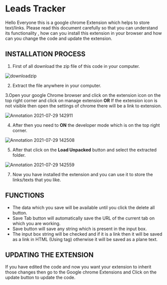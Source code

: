 # Leads Tracker

Hello Everyone this is a google chrome Extension which helps to store text/links. Please read this document carefully so that you can understand its functionality , how can you install this extension in your browser and how can you change the code and update the extension.

## INSTALLATION PROCESS

1. First of all download the zip file of this code in your computer.

![downloadzip](https://user-images.githubusercontent.com/77968856/127467127-f69dea07-d183-4ee2-98f4-1b57c25ffd9f.jpg)


2. Extract the file anywhere in your computer.

3.Open your google Chrome browser and click on the extension icon on the top right corner and click on manage extension **OR** If the extension icon is not visible then open the settings of chrome there will be a link to extension.

![Annotation 2021-07-29 142911](https://user-images.githubusercontent.com/77968856/127480185-3caba116-83a3-4f7b-88b7-28430e9ea26b.jpg)


4. After then you need to **ON** the developer mode which is on the top right corner.

![Annotation 2021-07-29 142508](https://user-images.githubusercontent.com/77968856/127480472-0c49e3db-735b-404b-9c9b-aa3f06ac9c71.jpg)

5. After that click on the **Load Unpacked** button and select the extracted folder.

![Annotation 2021-07-29 142559](https://user-images.githubusercontent.com/77968856/127480831-dac28751-b9ba-45a9-897c-533de80a3dcf.jpg)


7. Now you have installed the extension and you can use it to store the links/texts that you like.


## FUNCTIONS

* The data which you save will be available until you click the delete all button.
* Save Tab button will automatically save the URL of the current tab on which you are working.
* Save button will save any string which is present in the input box.
* The input box string will be checked and if it is a link then it will be saved as a link in HTML (Using <a> tag) otherwise it will be saved as a plane text.

## UPDATING THE EXTENSION
  
If you have edited the code and now you want your extension to inherit those changes then go to the Google chrome Extensions and Click on the update button to update the code.


